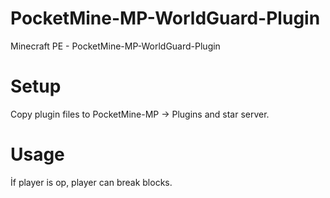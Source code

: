PocketMine-MP-WorldGuard-Plugin
===============================
Minecraft PE - PocketMine-MP-WorldGuard-Plugin

Setup
===============================
Copy plugin files to PocketMine-MP -> Plugins and star server.

Usage
===============================
İf player is op, player can break blocks.
